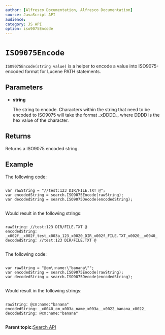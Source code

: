 ```yaml
---
author: [Alfresco Documentation, Alfresco Documentation]
source: JavaScript API
audience: 
category: JS API
option: iso9075Encode
---
```


# `ISO9075Encode`

`ISO9075Encode(string value)` is a helper to encode a value into ISO9075-encoded format for Lucene PATH statements.

## Parameters

-   **string**

    The string to encode. Characters within the string that need to be encoded to ISO9075 will take the format \_xDDDD\_, where DDDD is the hex value of the character.


## Returns

Returns a ISO9075 encoded string.

## Example

The following code:

```

var rawString = "//test:123 DIR/FILE.TXT @";    
var encodedString = search.ISO9075Encode(rawString);
var decodedString = search.ISO9075Decode(encodedString);        
      
```

Would result in the following strings:

```

rawString: //test:123 DIR/FILE.TXT @
encodedString: _x002f__x002f_test_x003a_123_x0020_DIR_x002f_FILE.TXT_x0020__x0040_
decodedString: //test:123 DIR/FILE.TXT @    
      
```

The following code:

```

var rawString = "@cm\:name:\"banana\"";    
var encodedString = search.ISO9075Encode(rawString);
var decodedString = search.ISO9075Decode(encodedString);
      
```

Would result in the following strings:

```

rawString: @cm:name:"banana"
encodedString: _x0040_cm_x003a_name_x003a__x0022_banana_x0022_
decodedString: @cm:name:"banana"        
      
```

**Parent topic:**[Search API](../references/API-JS-Search.md)

